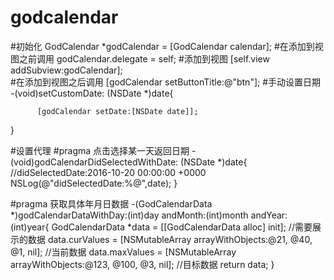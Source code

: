 # godcalendar
#初始化
GodCalendar *godCalendar = [GodCalendar calendar]; 
#在添加到视图之前调用
godCalendar.delegate = self;
#添加到视图
[self.view addSubview:godCalendar];                 
#在添加到视图之后调用
[godCalendar setButtonTitle:@"btn"];
#手动设置日期
-(void)setCustomDate: (NSDate *)date{
      
          [godCalendar setDate:[NSDate date]];                
}

#设置代理<GodCalendarDelegate>
#pragma 点击选择某一天返回日期
-(void)godCalendarDidSelectedWithDate: (NSDate *)date{ 
  //didSelectedDate:2016-10-20 00:00:00 +0000
      NSLog(@"didSelectedDate:%@",date); 
}

#pragma 获取具体年月日数据
-(GodCalendarData *)godCalendarDataWithDay:(int)day andMonth:(int)month andYear:(int)year{
      GodCalendarData *data = [[GodCalendarData alloc] init];                     //需要展示的数据
          data.curValues = [NSMutableArray arrayWithObjects:@21, @40, @1, nil];       //当前数据
              data.maxValues = [NSMutableArray arrayWithObjects:@123, @100, @3, nil];     //目标数据
                  return data;
}
